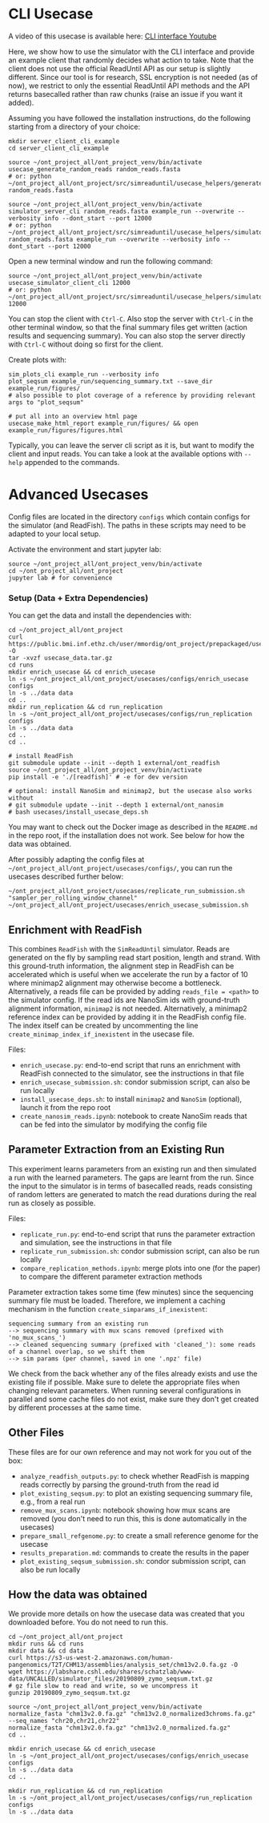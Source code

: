 # CLI Usecase

A video of this usecase is available here: [CLI interface Youtube](https://youtu.be/8GDTD4Memes)

Here, we show how to use the simulator with the CLI interface and provide an example client that randomly decides what action to take. 
Note that the client does not use the official ReadUntil API as our setup is slightly different. Since our tool is for research, SSL encryption is not needed (as of now), we restrict to only the essential ReadUntil API methods and the API returns basecalled rather than raw chunks (raise an issue if you want it added).

Assuming you have followed the installation instructions, do the following starting from a directory of your choice:
```{bash}
mkdir server_client_cli_example
cd server_client_cli_example

source ~/ont_project_all/ont_project_venv/bin/activate
usecase_generate_random_reads random_reads.fasta
# or: python ~/ont_project_all/ont_project/src/simreaduntil/usecase_helpers/generate_random_reads.py random_reads.fasta

source ~/ont_project_all/ont_project_venv/bin/activate
simulator_server_cli random_reads.fasta example_run --overwrite --verbosity info --dont_start --port 12000
# or: python ~/ont_project_all/ont_project/src/simreaduntil/usecase_helpers/simulator_server_cli.py random_reads.fasta example_run --overwrite --verbosity info --dont_start --port 12000
```

Open a new terminal window and run the following command:
```{bash}
source ~/ont_project_all/ont_project_venv/bin/activate
usecase_simulator_client_cli 12000
# or: python ~/ont_project_all/ont_project/src/simreaduntil/usecase_helpers/simulator_client_cli.py 12000
```

You can stop the client with `Ctrl-C`. Also stop the server with `Ctrl-C` in the other terminal window, so that the final summary files get written (action results and sequencing summary).
You can also stop the server directly with `Ctrl-C` without doing so first for the client.

Create plots with:
```{bash}
sim_plots_cli example_run --verbosity info
plot_seqsum example_run/sequencing_summary.txt --save_dir example_run/figures/
# also possible to plot coverage of a reference by providing relevant args to "plot_seqsum"

# put all into an overview html page
usecase_make_html_report example_run/figures/ && open example_run/figures/figures.html
```

Typically, you can leave the server cli script as it is, but want to modify the client and input reads.
You can take a look at the available options with `--help` appended to the commands.

# Advanced Usecases

Config files are located in the directory `configs` which contain configs for the simulator (and ReadFish).
The paths in these scripts may need to be adapted to your local setup.

Activate the environment and start jupyter lab:
```{bash}
source ~/ont_project_all/ont_project_venv/bin/activate
cd ~/ont_project_all/ont_project
jupyter lab # for convenience
```

### Setup (Data + Extra Dependencies)

You can get the data and install the dependencies with:
```{bash}
cd ~/ont_project_all/ont_project
curl https://public.bmi.inf.ethz.ch/user/mmordig/ont_project/prepackaged/usecase_data.tar.gz -O
tar -xvzf usecase_data.tar.gz
cd runs
mkdir enrich_usecase && cd enrich_usecase
ln -s ~/ont_project_all/ont_project/usecases/configs/enrich_usecase configs
ln -s ../data data
cd ..
mkdir run_replication && cd run_replication
ln -s ~/ont_project_all/ont_project/usecases/configs/run_replication configs
ln -s ../data data
cd ..
cd ..

# install ReadFish
git submodule update --init --depth 1 external/ont_readfish
source ~/ont_project_all/ont_project_venv/bin/activate
pip install -e './[readfish]' # -e for dev version

# optional: install NanoSim and minimap2, but the usecase also works without
# git submodule update --init --depth 1 external/ont_nanosim
# bash usecases/install_usecase_deps.sh
```

You may want to check out the Docker image as described in the `README.md` in the repo root, if the installation does not work.
See below for how the data was obtained.

After possibly adapting the config files at `~/ont_project_all/ont_project/usecases/configs/`, you can run the usecases described further below:
```{bash}
~/ont_project_all/ont_project/usecases/replicate_run_submission.sh "sampler_per_rolling_window_channel"
~/ont_project_all/ont_project/usecases/enrich_usecase_submission.sh
```

## Enrichment with ReadFish

This combines `ReadFish` with the `SimReadUntil` simulator. Reads are generated on the fly by sampling read start position, length and strand. With this ground-truth information, the alignment step in ReadFish can be accelerated which is useful when we accelerate the run by a factor of 10 where minimap2 alignment may otherwise become a bottleneck.
Alternatively, a reads file can be provided by adding `reads_file = <path>` to the simulator config.
If the read ids are NanoSim ids with ground-truth alignment information, `minimap2` is not needed. Alternatively, a minimap2 reference index can be provided by adding it in the ReadFish config file. The index itself can be created by uncommenting the line `create_minimap_index_if_inexistent` in the usecase file.

Files:
- `enrich_usecase.py`: end-to-end script that runs an enrichment with ReadFish connected to the simulator, see the instructions in that file
- `enrich_usecase_submission.sh`: condor submission script, can also be run locally
- `install_usecase_deps.sh`: to install `minimap2` and `NanoSim` (optional), launch it from the repo root
- `create_nanosim_reads.ipynb`: notebook to create NanoSim reads that can be fed into the simulator by modifying the config file

## Parameter Extraction from an Existing Run

This experiment learns parameters from an existing run and then simulated a run with the learned parameters.
The gaps are learnt from the run.
Since the input to the simulator is in terms of basecalled reads, reads consisting of random letters are generated to match the read durations during the real run as closely as possible.

Files:
- `replicate_run.py`: end-to-end script that runs the parameter extraction and simulation, see the instructions in that file
- `replicate_run_submission.sh`: condor submission script, can also be run locally
- `compare_replication_methods.ipynb`: merge plots into one (for the paper) to compare the different parameter extraction methods

Parameter extraction takes some time (few minutes) since the sequencing summary file must be loaded. Therefore, we implement a caching mechanism in the function `create_simparams_if_inexistent`:
```{bash}
sequencing summary from an existing run 
--> sequencing summary with mux scans removed (prefixed with 'no_mux_scans_') 
--> cleaned sequencing summary (prefixed with 'cleaned_'): some reads of a channel overlap, so we shift them
--> sim params (per channel, saved in one '.npz' file)
```
We check from the back whether any of the files already exists and use the existing file if possible.
Make sure to delete the appropriate files when changing relevant parameters.
When running several configurations in parallel and some cache files do not exist, make sure they don't get created by different processes at the same time.

## Other Files

These files are for our own reference and may not work for you out of the box:
- `analyze_readfish_outputs.py`: to check whether ReadFish is mapping reads correctly by parsing the ground-truth from the read id
- `plot_existing_seqsum.py`: to plot an existing sequencing summary file, e.g., from a real run
- `remove_mux_scans.ipynb`: notebook showing how mux scans are removed (you don't need to run this, this is done automatically in the usecases)
- `prepare_small_refgenome.py`: to create a small reference genome for the usecase
- `results_preparation.md`: commands to create the results in the paper
- `plot_existing_seqsum_submission.sh`: condor submission script, can also be run locally

## How the data was obtained

We provide more details on how the usecase data was created that you downloaded before. You do not need to run this.

```{bash}
cd ~/ont_project_all/ont_project
mkdir runs && cd runs
mkdir data && cd data
curl https://s3-us-west-2.amazonaws.com/human-pangenomics/T2T/CHM13/assemblies/analysis_set/chm13v2.0.fa.gz -O
wget https://labshare.cshl.edu/shares/schatzlab/www-data/UNCALLED/simulator_files/20190809_zymo_seqsum.txt.gz
# gz file slow to read and write, so we uncompress it
gunzip 20190809_zymo_seqsum.txt.gz

source ~/ont_project_all/ont_project_venv/bin/activate
normalize_fasta "chm13v2.0.fa.gz" "chm13v2.0_normalized3chroms.fa.gz" --seq_names "chr20,chr21,chr22"
normalize_fasta "chm13v2.0.fa.gz" "chm13v2.0_normalized.fa.gz"
cd ..

mkdir enrich_usecase && cd enrich_usecase
ln -s ~/ont_project_all/ont_project/usecases/configs/enrich_usecase configs
ln -s ../data data
cd ..

mkdir run_replication && cd run_replication
ln -s ~/ont_project_all/ont_project/usecases/configs/run_replication configs
ln -s ../data data
```
